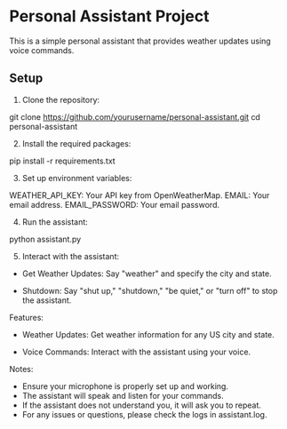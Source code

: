 # Personal Assistant Project

This is a simple personal assistant that provides weather updates using voice commands.

## Setup

1. Clone the repository:

git clone https://github.com/yourusername/personal-assistant.git
cd personal-assistant


2. Install the required packages:

pip install -r requirements.txt


3. Set up environment variables:

WEATHER_API_KEY: Your API key from OpenWeatherMap.
EMAIL: Your email address.
EMAIL_PASSWORD: Your email password.

4. Run the assistant:

python assistant.py

5. Interact with the assistant:

- Get Weather Updates: Say "weather" and specify the city and state.
  
- Shutdown: Say "shut up," "shutdown," "be quiet," or "turn off" to stop the assistant.

Features:

- Weather Updates: Get weather information for any US city and state.

- Voice Commands: Interact with the assistant using your voice.


Notes:

- Ensure your microphone is properly set up and working.
- The assistant will speak and listen for your commands.
- If the assistant does not understand you, it will ask you to repeat.
- For any issues or questions, please check the logs in assistant.log.

